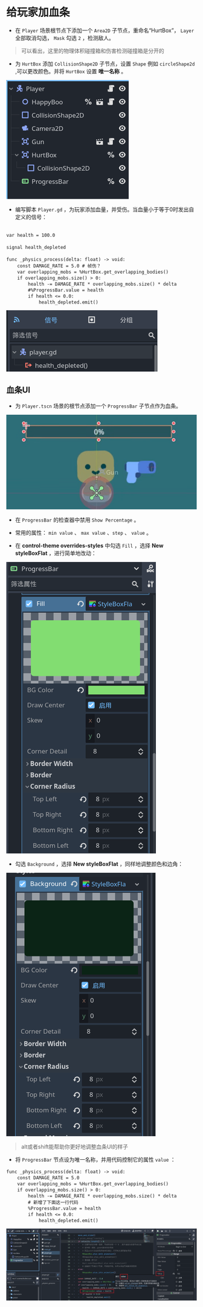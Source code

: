 # 给玩家加血条

- 在 `Player` 场景根节点下添加一个 `Area2D` 子节点，重命名“HurtBox”， `Layer` 全部取消勾选， `Mask` 勾选 `2` ，检测敌人。

> 可以看出，这里的物理体积碰撞箱和伤害检测碰撞箱是分开的

- 为 `HurtBox` 添加 `CollisionShape2D` 子节点，设置 `Shape` 例如 `circleShape2d` ,可以更改颜色。并将 `HurtBox` 设置 **唯一名称** 。

![玩家树](image-15.png)

- 编写脚本 `Player.gd` ，为玩家添加血量，并受伤。当血量小于等于0时发出自定义的信号：

```gdscript

var health = 100.0

signal health_depleted

func _physics_process(delta: float) -> void:
	const DAMAGE_RATE = 5.0 # 帧伤？
	var overlapping_mobs = %HurtBox.get_overlapping_bodies()
	if overlapping_mobs.size() > 0:
		health -= DAMAGE_RATE * overlapping_mobs.size() * delta
		#%ProgressBar.value = health
		if health <= 0.0:
			health_depleted.emit()
```

![自定义信号](image-16.png)

## 血条UI

- 为 `Player.tscn` 场景的根节点添加一个 `ProgressBar` 子节点作为血条。

![](image-17.png)

- 在 `ProgressBar` 的检查器中禁用 `Show Percentage` 。

- 常用的属性： `min value` 、 `max value` 、`step` 、 `value` 。

- 在 **control-theme overrides-styles** 中勾选 `Fill` ，选择 **New styleBoxFlat** ，进行简单地改动：

![New styleBoxFlat](image-18.png)

- 勾选 `Background` ，选择 **New styleBoxFlat** ，同样地调整颜色和边角：

![New styleBoxFlat](image-19.png)

> alt或者shift能帮助你更好地调整血条UI的样子

- 将 `ProgressBar` 节点设为唯一名称，并用代码控制它的属性 `value` ：

```gdscript
func _physics_process(delta: float) -> void:
	const DAMAGE_RATE = 5.0
	var overlapping_mobs = %HurtBox.get_overlapping_bodies()
	if overlapping_mobs.size() > 0:
		health -= DAMAGE_RATE * overlapping_mobs.size() * delta
		# 新增了下面这一行代码
		%ProgressBar.value = health
		if health <= 0.0:
			health_depleted.emit()
```

![属性value的介绍](image-20.png)